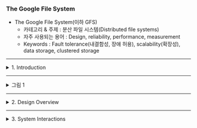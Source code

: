 ### The Google File System 

- The Google File System(이하 GFS)
    - 카테고리 & 주제 : 분산 파일 시스템(Distributed file systems)
    - 자주 사용되는 용어 : Design, reliability, performance, measurement
    - Keywords : Fault tolerance(내결함성, 장애 허용), scalability(확장성), data storage, clustered storage

---

<details>
<summary> 1. Introduction </summary>


- GFS는 빠르게 증가하는 구글의 데이터 처리 수요를 맞추기 위해 디자인 되고 구현되었다. GFS 이전의 분산 파일 시스템에서 목표로 하던 performance(성능), scalability(확장성), reliability(신뢰성), availability(가용성)를 똑같이 목표로 한다.
- 하지만, 그 설계는 우리의 애플리케이션에서의 작업 부하와 기술적 환경에 대한 중요한 관찰을 바탕으로 주도됐고, 이건 몇몇 초기의 파일 시스템 디자인의 가정과 꽤 다르다.
- 과거의 선택을 재검토했고 근본적으로 다른 점을 고민했다.

--- 

- 첫번째로, component의 실패는 예외(exception)보다 더 일반적이다.
- 파일 시스템은 수백, 수천개의 storage machine으로 구성되어 있고, 그 대다수가 저렴한 부품으로 구축되어 비슷한 수의 클라이언트에서 접근하게 된다.
- 그러다 보니 component 중 사실상 몇몇 개가 작동하지 않거나 발생한 오류에서 복구되지 않을 수 밖에 없다.
- 애플리케이션에서 발생하는 버그나 OS의 버그, human error, 디스크, 메모리, 커넥터 등에서 발생하는 문제들은 계속 있다.
- 따라서 지속적으로 모니터링하고 오류를 감지하고(error detection), 내결함성(Fault tolerance), 자동 복구(automatic recovery)가 반드시 시스템에 필요하다.

---

- 두번째로, 파일은 방대하다. Multi-GB 파일이 보통 그렇다. 각 파일은 일반적으로 웹 문서 같은 많은 애플리케이션 객체를 포함한다.
- 수십억 개의 빠르게 증가하는 객체를 포함하는 TBs의 데이터 세트로 작업을 한다면, 파일 시스템이 지원 가능함에도 그것보다 작은 KB 크기의 수십억 개 파일도 관리하기 어렵다.
- 결국 I/O 작업이나 block 크기 같은 디자인 가정이나 매개변수를 재검토해야 한다.

---

- 세번째로, 대부분의 파일은 덮어쓰기 되는 것보다 새로운 데이터가 추가되어 변하게 된다. 파일 안에서 랜덤 쓰기는 실제로 존재하지 않는다.
- 한 번 기록이 된 이후로, 읽기만 종종 순차적으로 가능하다. 다양한 데이터가 이런 특성을 갖는다.
- 몇몇은 데이터 분석 프로그램이 스캔하는 거대한 repository를 구성할 수 있다. 또 다른 일부는 실행중인 애플리케이션에 의해 지속적으로 생성되는 data stream일 수도 있다. 다른 데이터는 그냥 보관용 데이터일 수도 있다. 어떤 건 한 machine에서 생성되고 다른 machine에서 처리되는 중간 결과일 수도 있다.
- 대용량 파일에 대한 이런 접근 패턴을 고려할 때 데이터 추가는 성능 최적화와 원자성이 보장되지만 클라이언트의 data block를 캐싱하는 장점을 잃어버린다.

---
    
- 네번째로, 애플리케이션과 파일 시스템 API가 같이 설계될 경우 유연성이 향상되어 전체 시스템에 도움이 된다.
- 예를 들어, GFS의 일관성(consistency) 모델을 완화해 애플리케이션에 부담을 주지 않고 파일 시스템을 단순화했다. 또한 여러 클라이언트가 추가적인 동기화(synchronization) 없이 파일을 동시에 추가할 수 있도록 원자적(atomic)으로 데이터를 추가하는 작업을 도입했다. (이에 대해선 백서에 뒷부분에서 더 설명함)
- 현재 여러 GFS 클러스터가 서로 다른 목적으로 배포되고 있다. 가장 큰 것은 1000개 이상의 스토리지 노드와 300TB 이상의 디스크 스토리지가 있으며 별개의 시스템에서 수백명의 클라이언트가 지속적으로 많이 접근한다.

</details>

---

<details>
<summary> 그림 1 </summary>
<img width="801" alt="image" src="https://user-images.githubusercontent.com/84627144/211328972-20872936-c34a-4f20-88f2-85482be2c81b.png">
</details>

--- 

<details>
<summary> 2. Design Overview </summary>

<details>
<summary> 2.1 가정(Assumptions) </summary>

- 자체적으로 지속적인 모니터링을 해서 정기적으로 component의 오류를 즉시 찾고, 견디고, 복구해야 한다.
- 시스템은 적당한 수의 대용량 파일을 저장한다. 일반적으로 각 100MB 이상인 수백만개의 파일을 예상하며 다중 GB 파일은 보통의 경우로 효율적으로 관리해야 한다. 작은 파일은 지원되야 하나 최적화 할 필요는 없다.
- workload는 주로 큰 스트리밍 데이터 읽기와 데이터가 작은 랜덤 읽기로 구성된다. 큰 스트리밍 데이터 읽기에서 개별 작업은 일반적으로 수백 KB 보단 일반적으로 1MB 이상을 읽는다. 동일한 클라이언트의 연속 작업은 보통 파일의 연속적인 영역을 읽는다. 작은 랜덤 읽기는 일반적으로 임의의 offset에서 몇 KB 정도를 읽는다. 성능에 민감한 애플리케이션은 앞뒤로 이동하지 않고 파일을 통해 꾸준히 진행하기 위해 작은 읽기를 일괄적으로 처리하고 정렬하는 경우가 많다.
- workload에는 파일에 데이터를 추가하는 큰 순차적 쓰기 작업도 있다. 일반적인 크기는 읽기 작업 크기와 비슷하다. 일단 작성된 파일은 거의 다시 수정되지 않는다. 파일의 랜덤 위치에서 작은 쓰기는 지원되지만 효율적인 필요는 없다.
- 시스템은 동일한 파일에 동시에 추가되는 여러 클라이언트에 대해 잘 정의된 의미 체계(semantics)를 효율적으로 구현해야 한다. 파일은 보통 producer-consumer 큐나 여러 방향의 병합에 사용된다. 컴퓨터당 하나씩 실행되는 수백 개의 producers는 동시적으로(concurrently) 파일을 추가한다. 최소한의 동기화(synchronization) 오버헤드를 주는 원자성이 필수적이다. 파일을 나중에 읽을 수도 consumer가 동시에 읽을 수도 있다.
- 높고 지속적인 대역폭이 latency가 낮은 것보다 중요하다. 대부분의 애플리케이션은 빠른 속도로 많은 데이터를 처리하는데 프리미엄을 두지만 개별적인 읽기/쓰기에 대해 엄격한 response time을 요구사항으로 하진 않는다.

</details>

--- 
    
<details>
<summary> 2.2 Interface </summary>

- GFS는 친숙한 파일 시스템 인터페이스를 제공하지만, POSIX 같은 표준 API를 구현하지 않는다. 파일은 디렉토리에서 계층적으로 구성되어 있고 경로 이름(path-name)으로 식별된다. 파일을 만들고, 삭제하고, 열고, 닫고, 읽고, 쓰는 일반적인 작업을 지원한다.
- 또한 GPS에는 snapshot 및 record append 작업이 있다.스냅샷은 낮은 비용으로 파일 또는 디렉토리의 복사본을 생성한다. record append를 사용하면 여러 클라이언트가 개별 클라이언트가 추가하는 것의 원자성을 보장하면서 같은 파일에 동시에 데이터를 추가하는 것도 보장한다.
- 추가적인 locking 없이, 여러 클라이언트가 동시에 추가할 수 있는 다중 병합(merge) result나 producer-consumer queues를 구현하는데 유용하다.
- 스냅샷과 레코드 추가는 각각 섹션 3.4, 3.3에서 자세히 설명한다.
</details>
    
--- 


<details>
<summary> 2.3 Architecture </summary>



- GFS 클러스터는 단일 마스터와 여러 chunk 서버로 구성되며 그림 1과 같이 여러 클라이언트에서 액세스 한다.
- 각각은 일반적으로 user-level의 서버 프로세스를 실행하는 리눅스 시스템이다.
- 컴퓨터 리소스가 충분하고 불안정한 애플리케이션 코드 실행에도 낮은 신뢰성이 허용된다면 같은 컴퓨터에서 chunk 서버와 클라이언트 모두를 실행하는 건 쉽다.
- 파일은 고정 크기의 chunks로 나뉜다. 각 chunk는 immutable하고 전역적으로 유니크한 64 비트 chunk handle에 의해 식별되며 그 식별자(chunk handle)는 chunk가 생성되는 시점에 마스터에 의해 할당된다.
- chunk server는 로컬 디스크에 리눅스 파일로 chunk를 저장하고 chunk handle이나 byte 범위로 지정된 chunk data를 읽거나 쓴다. 안정성(reliability)을 위해, 각 chunk는 다양한 chunk server로 복제된다.
- 기본적으로 3개의 복제본을 저장하지만, 사용자는 파일 네임스페이스의 다른 영역에 대해 다른 복제 수준을 지정할 수 있다.
- 마스터는 모든 파일 시스템의 메타데이터를 유지한다. 메타데이터는 네임스페이스, access control 정보, 파일에서 chunk로의 mapping 및 chunk의 현재 위치 정보를 포함한다. 또한 chunk lease 관리, 고아 chunk의 가비지 컬렉션, chunk 서버 간의 chunk migration과 같은 시스템의 전체 활동을 제어한다. 마서터는 heartbeat 메세지로 각 chunk 서버와 주기적으로 통신하며 지시를 내리고 상태를 수집한다.
- GFS 클라이언트 코드는 각 애플리케이션에 연결되어 있고, 파일 시스템 API를 구현하며 마스터 및 chunk 서버와 통신해 애플리케이션을 대신해 데이터를 읽거나 쓴다. 클라이언트는 메타데이터 작업을 위해 마스터와 상호작용하지만, 모든 데이터가 포함된 통신은 chunk 서버로 직접 이동된다. POSIX API를 제공하지 않으므로 Linux vnode 계층에 연결할 필요가 없다.
- 클라이언트와 chunk 서버 모두 파일 데이터를 캐싱하지 않는다. 대부분의 애플리케이션이 대용량의 파일을 스트리밍하거나 캐시하기에 너무 큰 작업 세트를 갖고 있어서 클라이언트 캐시는 캐시할만한 장점이 없다. 캐시를 하지 않으면 캐시 일관성 문제가 없어져서 전체 시스템이 단순해진다.
- 클라이언트는 메타데이터를 캐시하지만, chunk 서버는 파일 데이터를 캐시할 필요가 없다. chunk는 로컬 파일로 저장되기 때문에 Linux의 buffer cache는 이미 자주 액세스 되는 데이터를 메모리에 보관하고 있다.
</details>

    
--- 
    
<details>
<summary> 2.4 Single Master </summary>

- Single Master를 사용하면 디자인이 크게 단순해지고 Master는 전역 데이터를 이용해 정교하게 chunk를 배치하거나 복제(replication) 결정을 할 수 있다. 하지만 bottleneck이 되지 않게 읽기과 쓰기에 관여하는 것을 최소화해야 한다.
- 클라이언트는 절대로 마스터를 통해 파일 데이터를 읽고 쓰지 않는다. 대신 마스터에서 어떤 chunk server에 접속해야 하는지 물어본다. 제한된 시간 동안 이 정보를 캐싱하고 다른 작업을 위해 chunk server와 직접 상호 작용한다.
- 그림 1을 참고해 간단한 읽기에 대한 상호 작용을 설명해보자.
    - 먼커 클라이언트가 고정 크기의 chunk를 사용해 애플리케이션에서 지정한 파일 이름과 byte offset을 파일 내의 chunk index로 바꾼다.
    - 그 다음 마스터에게 파일 이름과 chunk index를 포함해 요청을 보낸다.
    - 마스터는 해당 chunk handler과 replication 위치로 응답한다.
    - 클라이언트는 파일 이름과 chunk index를 키로 사용해 이 정보를 캐싱한다.
    - 그런 다음 클라이언트는 가장 가까운 복제본 중 하나에 요청을 보낸다.
    - 요청은 chunk handle과 해당 청크 내의 바이트 범위를 지정한다.
- 캐시된 정보가 만료되거나 파일이 다시 열릴 때까지 클라이언트와 마스터 사이에 상호작용은 필요하지 않다.
- 실제로 클라이언트는 일반적으로 동일한 요청에서 여러 chunk를 요청하고 마스터는 요청된 chunk 바로 다음에 chunk에 대한 정보를 포함할 수 있다.
- 이 추가 정보로 인해 실질적으로 추가 비용 없이 여러 클라이언트-마스터 상호작용을 피할 수 있게 된다.

</details>

---
    

<details>
<summary> 2.5 Chunk Size </summary>

- Chunk Size는 중요한 디자인 매개변수 중 하나다. 우리는 보통 파일 시스템의 block size보다 큰 64 MB를 선택했다. 각 chunk 복제본(replica)은 chunk server나 필요시 확장된 서버에 평범한 리눅스 파일처럼 저장된다. Lazy space allocation은 내부 단편화로 인한 공간 낭비를 줄이며 아마도 이런 큰 chunk size에 대해 가장 큰 반대 이유가 된다.
- chunk size가 크면 몇 가지 장점이 있다.
    - 첫번째로, 클라이언트가 마스터와 상호작용할 필요성을 줄인다. 읽기와 쓰기 시 모두 같은 청크 위치 정보를 한 번의 최초 요청만 필요하기 때문이다. 이 감소가 매우 중요한데 대부분의 애플리케이션의 읽기 쓰기가 순차적이기 때문이다. 작은 사이즈의 랜덤 읽기라 하더라도, 클라이언트는 편하게 모든 chunk 위치 정보를 캐싱할 수 있다.
    - 두번째로 chunk size가 크기 때문에 많은 작업이 주어진 chunk로 처리될 수 있어, 네트워크 오버헤드가 줄어들게 된다.(TCP 연결로 인한)
    - 세번째로 마스터에 저장된 메타데이터의 크기를 줄일 수 있다. 이를 통해 메타데이터를 메모리에 보관할 수 있으며 이는 2.6.1에서 나옴
- 반대로, chunk size가 크기 때문에 lazy space allocation을 하더라도 단점이 있다.
    - 작은 파일은 적은 수의 chunk로 구성되며 아마도 그냥 1개일 것이다. 이런 chunk를 저장하는 chunk server는 많은 클라이언트가 동일한 파일에 접근할 경우 hotspot이 될 수 있다. 실제로 hotspot은 애플리케이션이 대부분 큰 다중 chunk를 순차적으로 읽기 때문에 주로 문제가 되지 않았다.
    - 하지만 GFS가 batch-queue 시스템에서 처음 사용됐을 때, hotspot이 발생했다. 실행 파일이 GFS에 단일 chunk 파일로 기록된 다음 수백만 대의 시스템에서 동시에 시작됐다. 이 실행 파일을 저장하는 몇 안되는 chunk server는 수백 건의 동시 요청으로 과부하가 걸렸다.
    - 이런 실행 파일을 더 높은 replication factor로 저장하고 batch-queue 시스템이 애플리케이션 시작 시간에 시간차를 두도록 해서 문제를 해결했다.
- 잠재적으로 장기적인 해결책은 클라이언트가 이런 상황에서 다른 클라이언트의 데이터를 읽을 수 있게 하는 것이다.

</details>
    
---

<details>
<summary> 2.6 Metadata</summary>

- 마스터는 파일 및 chunk namespace, 파일에서 chunk로의  mapping, 각 chunk의 replication 위치 등 3가지 주요 메타데이터를 저장한다.
- 모든 metadata는 마스터의 메모리에 보관된다. namespace와 file-chunk mapping 데이터는 마스터의 로컬 디스크에 저장되고 원격 시스템에 복제되는 작업 로그에 변화(mutation)를 기록해 영구적으로 유지된다.
- 로그를 사용하면 마스터 충돌 시 불일치 위험 없이 간단하고 안정적으로 마스터 상태를 업데이트할 수 있다.
- 마스터는 chunk location 정보를 지속적으로 저장하지 않고, 마스터 시작 시와 chunk server가 클러스터에 합류할 때마다 각 chunk server에게 chunk 정보를 물어본다.

---    

- 2.6.1 In-Memory Data Structures
    - 메타데이터가 메모리에 저장되기 때문에, 마스터 작업은 빠르다. 또한 백그라운드에서 전체 상태를 주기적으로 마스터를 스캔하기도 쉽고 효율적이다.
    - 주기적인 스캐닝은 chunk 가비지 컬렉션, chunk 서버 장애 시 재복제(re-replication), chunk 서버 전체에서 부하와 디스크 공간 사용의 균형을 맞추기 위한 chunk migration을 구현하는데 사용된다. 이에 대해서 4.3, 4.4에서 자세히 설명함
    - 이 메모리 전용 접근 방식에 대한 1가지 잠재적인 문제는 chunk 수와 전체 시스템 용량이 마스터의 메모리 양에 따라 제한된다는 점이다. 그리 심각한 제한은 아니다. 마스터는 각 64MB chunk에 대해 64 Byte 미만의 메타데이터를 유지한다. 대부분의 파일에는 많은 chunk가 포함되어 있고 마지막 chunk만 부분적으로 채워질 수 있기 때문에 대부분의 chunk가 가득차 있다. 마찬가지로 file namespace 데이터는 prefix compression을 사용해 파일 이름을 압축해 저장하기 때문에 일반적으로 파일당 64byte 미만이 필요하다.
    - 더 큰 파일 시스템을 지원해야 하는 경우 마스터에 추가 메모리를 추가하는 비용 정도는 메모리에 메타데이터를 저장하면서 얻는 단순성, 안전성, 성능, 유연성에 비하면 작은 비용이다.

---

- 2.6.2 Chunk Locations
    - 마스터는 어떤 청크 서버가 주어진 청크에 대해 복제본을 갖고 있는지 지속적인 기록을 갖고 있진 않는다. 시작 시 해당 정보에 대한 청크 서버를 polling 한다. 마스터는 모든 청크 배치를 제어하고 정기적으로 하트비트 메시지를 이용해 청크 서버 상태를 모니터링해 이후에도 최신 상태를 유지할 수 있다.
    - 계속 마스터에 정보를 유지하는 것보다 시작 시 청크 서버에 데이터를 요청 & 주기적으로 요청하는 게 훨씬 간단하다.
    - 이렇게 하면 청크 서버가 클러스터에 포함되든 삭제되든, 이름이 변경되든 실패하든, 재시작하든 마스터 및 청크 서버를 동기화 상태로 유지할 수 있다. 수백 대의 서버가 있는 클러스터에서 이런 이벤트들은 너무 자주 발생한다.
    - 이 디자인 결정을 이해하는 다른 방법으로 청크 서버가 자신의 디스크에 있는 청크에 대한 최종 결정권을 갖고 있음을 알아야 한다. 청크 서버의 오류로 인해 청크가 스스로 없어지거나 운영자가 청크 서버 이름을 바꿀 수 있기 때문에 마스터에서 이 정보를 일관성 있게 유지하려고 시도하는 게 의미가 없다.

---
    
- 2.6.3 Operation Log(작업 로그)
    - 작업 로그에는 중요한 메타데이터의 변경 내역이 기록된다. GFS의 핵심이다. 메타데이터의 유일한 역구 기록일 뿐만 아니라 동시에 진행되는 작업의 순서를 정의하는 논리적 타임 라인의 역할도 한다. 파일 및 청크와 그 버전은 모두 생성된 논리적 시간으로 고유하고 영구적으로 식별된다.
    - 작업 로그는 중요하기 때문에 안정적으로 저장하고 메타데이터 변경 사항이 영구적으로 유지될 때까지 클라이언트에 변경 사항이 표기되지 않도록 해야 한다. 그렇지 않으면 청크 자체가 남더라도 전체 파일 시스템이나 최근 클라이언트 작업을 잃게 된다. 따라서 여러 원격 시스템에 복제하고 해당 로그 레코드를 로컬 및 원격으로 디스크에 flush한 후에만 클라이언트 작업에 응답한다. 마스터는 플러시하기 전에 여러 로그 레코드를 일괄 처리해 플러시 및 복제가 전체 시스템 처리량에 미치는 영향을 줄인다.
    - 마스터는 작업 로그를 재생해서(replaying) 파일 시스템의 상태를 복구한다. 시작 시간을 최소화하려면 로그를 작게 유지해야 한다. 마스터는 로그가 일정 크기 이상으로 커질 때마다 자신의 상태를 체크포인트로 해서 로컬 디스크에서 최신 체크포인트를 불러와 제한된 수의 로그 레코드만 재생해 복구할 수 있도록 한다. 체크포인트는 메모리에 직접 매핑할 수 있고 추구적인 분석 없이 네임스페이스 조회에 사용할 수 있는 형식이다.(작은 B-tree) 이렇게 해서 복구 속도가 빨라지고 가용성이 향상된다.
    - 체크포인트를 만드는데 시간이 걸릴 수 있기 때문에 마스터의 내부 상태는 새로 들어오는 mutation을 지연하지 않으면서 새로운 체크포인트를 생성할 수 있는 방식으로 구성된다. 마스터는 새 로그 파일로 전환하고 별도의 스레드에 새 체크포인트를 생성한다. 새 체크포인트에는 전환하기 전의 모든 mutation이 포함된다. 수백만 개의 파일이 있는 클러스터의 경우 1분 정도만 만들 수 있다. 완료되면 로컬 및 원격으로 디스크에 기록된다.
    - 복구에는 최신의 전체 체크포인트와 후속 로그 파일만 필요하다. 이전 체크포인트와 로그 파일은 자유롭게 삭제할 수 있지만 큰 문제를 방지하기 위해서 몇 개는 보관해야 한다. 복구 코드가 불완전한 체크포인트를 감지하고 건너뛰기 때문에 체크포인트를 지정하는 도중에 오류가 발생해도 정확성에 영향을 미치지 않는다.

</details>

---

<details>
<summary> 2.7 Consistency Model </summary>

- 2.7.1 Guarantess by GFS


- 2.7.2 Implications for Applications
</details>

</details>

--- 

<details>
<summary> 3. System Interactions </summary>

</details>
